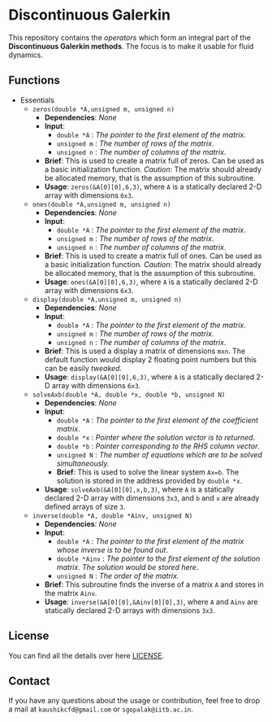 # Discontinuous Galerkin
 This repository contains the _operators_ which form an integral part of the **Discontinuous Galerkin methods**. The focus is to make it usable for fluid dynamics.


## Functions
 - Essentials
    - `zeros(double *A,unsigned m, unsigned n)`
        - **Dependencies**: _None_
        - **Input**:
            -  `double *A` : _The pointer to the first element of the matrix_.
            -  `unsigned m` : _The number of rows of the matrix_.
            -  `unsigned n` : _The number of columns of the matrix_.  
        - **Brief**: This is used to create a matrix full of zeros. Can be used as a basic initialization function. _Caution_: The matrix should already be allocated memory, that is the assumption of this subroutine.
        - **Usage**: `zeros(&A[0][0],6,3)`, where `A` is a statically declared 2-D array with dimensions `6x3`.
    - `ones(double *A,unsigned m, unsigned n)`
        - **Dependencies**: _None_
        - **Input**:
            -  `double *A` : _The pointer to the first element of the matrix_.
            -  `unsigned m` : _The number of rows of the matrix_.
            -  `unsigned n` : _The number of columns of the matrix_.  
        - **Brief**: This is used to create a matrix full of ones. Can be used as a basic initialization function. _Caution_: The matrix should already be allocated memory, that is the assumption of this subroutine.
        - **Usage**: `ones(&A[0][0],6,3)`, where `A` is a statically declared 2-D array with dimensions `6x3`.
    - `display(double *A,unsigned m, unsigned n)`
        - **Dependencies**: _None_
        - **Input**:
            -  `double *A` : _The pointer to the first element of the matrix_.
            -  `unsigned m` : _The number of rows of the matrix_.
            -  `unsigned n` : _The number of columns of the matrix_.  
        - **Brief**: This is used a display a matrix of dimensions `mxn`. The default function would display 2 floating point numbers but this can be easily _tweaked_.
        - **Usage**: `display(&A[0][0],6,3)`, where `A` is a statically declared 2-D array with dimensions `6x3`.
    - `solveAxb(double *A, double *x, double *b, unsigned N)`
        - **Dependencies**: _None_
        - **Input**:
            -  `double *A` : _The pointer to the first element of the coefficient matrix_.
            -  `double *x` : _Pointer where the solution vector is to returned_.
            -  `double *b` : _Pointer corresponding to the RHS column vector_.
            - `unsigned N` : _The number of equations which are to be solved simultaneously._  
            - **Brief**: This is used to solve the linear system `Ax=b`. The solution is stored in the address provided by `double *x`.
        - **Usage**: `solveAxb(&A[0][0],x,b,3)`, where `A` is a statically declared 2-D array with dimensions `3x3`, and `b` and `x` are already defined arrays of size `3`.
    - `inverse(double *A, double *Ainv, unsigned N)`
        - **Dependencies**: _None_
        - **Input**:
            -  `double *A` : _The pointer to the first element of the matrix whose inverse is to be found out_.
            -  `double *Ainv` : _The pointer to the first element of the solution matrix. The solution would be stored here_.
            - `unsigned N` : _The order of the matrix._  
        - **Brief**: This subroutine finds the inverse of a matrix `A` and stores in the matrix `Ainv`.
        - **Usage**: `inverse(&A[0][0],&Ainv[0][0],3)`, where `A` and `Ainv` are statically declared 2-D arrays with dimensions `3x3`.

## License

You can find all the details over here [LICENSE](https://github.com/kaushikcfd/Discontinuous-Galerkin/blob/master/LICENSE.md).

## Contact

If you have any questions about the usage or contribution, feel free to drop a mail at `kaushikcfd@gmail.com` or `sgopalak@iitb.ac.in`.
